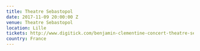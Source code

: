 ```yaml
---
title: Theatre Sebastopol
date: 2017-11-09 20:00:00 Z
venue: Theatre Sebastopol
location: Lille
tickets: http://www.digitick.com/benjamin-clementine-concert-theatre-sebastopol-lille-09-novembre-2017-css5-talentboutique-pg101-ri4779931.html
country: France
---
```


